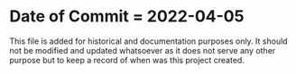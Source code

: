 # Date of Commit = 2022-04-05

This file is added for historical and documentation purposes only.
It should not be modified and updated whatsoever as it does not serve any other purpose but to keep a record of when was this project created.